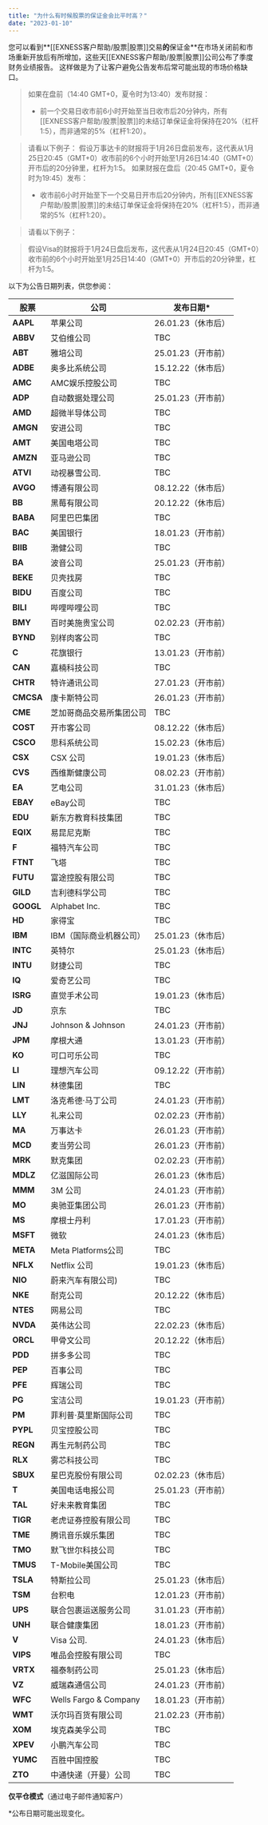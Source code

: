 ```yaml
---
title: "为什么有时候股票的保证金会比平时高？"
date: "2023-01-10"
---
```


您可以看到**[[EXNESS客户帮助/股票|股票]]交易**的**保证金**在市场关闭前和市场重新开放后有所增加，这些天[[EXNESS客户帮助/股票|股票]]公司公布了季度财务业绩报告。 这样做是为了让客户避免公告发布后常可能出现的市场价格缺口。


> 如果在盘前（14:40 GMT+0，夏令时为13:40）发布财报：
> * 前一个交易日收市前6小时开始至当日收市后20分钟内，所有[[EXNESS客户帮助/股票|股票]]的未结订单保证金将保持在20%（杠杆1:5），而非通常的5%（杠杆1:20）。


> 请看以下例子：
> 假设万事达卡的财报将于1月26日盘前发布，这代表从1月25日20:45（GMT+0）收市前的6个小时开始至1月26日14:40（GMT+0）开市后的20分钟里，杠杆为1:5。
> 如果财报在盘后（20:45 GMT+0，夏令时为19:45）发布：
> * 收市前6小时开始至下一个交易日开市后20分钟内，所有[[EXNESS客户帮助/股票|股票]]的未结订单保证金将保持在20%（杠杆1:5），而非通常的5%（杠杆1:20）。

> 请看以下例子：

> 假设Visa的财报将于1月24日盘后发布，这代表从1月24日20:45（GMT+0）收市前的6个小时开始至1月25日14:40（GMT+0）开市后的20分钟里，杠杆为1:5。


以下为公告日期列表，供您参阅：

| 股票| 公司 | 发布日期*|
|---------|------|-----|
|**AAPL** |苹果公司|26.01.23（休市后）|
|**ABBV** | 艾伯维公司| TBC |
| **ABT** |雅培公司|25.01.23（开市前）|
|**ADBE** |奥多比系统公司 |15.12.22（休市后）|
| **AMC** |AMC娱乐控股公司 | TBC |
| **ADP** |自动数据处理公司|25.01.23（开市前）|
| **AMD** |超微半导体公司 | TBC |
|**AMGN** |安进公司| TBC |
| **AMT** | 美国电塔公司 | TBC |
|**AMZN** | 亚马逊公司| TBC |
|**ATVI** |动视暴雪公司. | TBC |
|**AVGO** | 博通有限公司 |08.12.22（休市后）|
| **BB**| 黑莓有限公司 |20.12.22（休市后）|
|**BABA** | 阿里巴巴集团 | TBC |
| **BAC** |美国银行|18.01.23（开市前）|
|**BIIB** |渤健公司| TBC |
| **BA**|波音公司|25.01.23（开市前）|
|**BEKE** |贝壳找房| TBC |
|**BIDU** |百度公司| TBC |
|**BILI** | 哔哩哔哩公司 | TBC |
| **BMY** |百时美施贵宝公司|02.02.23（开市前）|
|**BYND** |别样肉客公司 | TBC |
|**C**|花旗银行|13.01.23（开市前）|
| **CAN** | 嘉楠科技公司 | TBC |
|**CHTR** | 特许通讯公司 |27.01.23（开市前）|
|**CMCSA**| 康卡斯特公司 |26.01.23（开市前）|
| **CME** |芝加哥商品交易所集团公司| TBC |
|**COST** | 开市客公司|08.12.22（休市后）|
|**CSCO** | 思科系统公司 |15.02.23（休市后）|
| **CSX** | CSX 公司 |19.01.23（休市后）|
| **CVS** |西维斯健康公司 |08.02.23（开市前）|
| **EA**|艺电公司|31.01.23（休市后）|
|**EBAY** | eBay公司 | TBC |
| **EDU** |新东方教育科技集团 | TBC |
|**EQIX** | 易昆尼克斯| TBC |
|**F**| 福特汽车公司 | TBC |
|**FTNT** |飞塔| TBC |
|**FUTU** |富途控股有限公司| TBC |
|**GILD** |吉利德科学公司 | TBC |
|**GOOGL**| Alphabet Inc.| TBC |
| **HD**|家得宝 | TBC |
| **IBM** | IBM（国际商业机器公司）|25.01.23（休市后）|
|**INTC** |英特尔 |25.01.23（休市后）|
|**INTU** |财捷公司| TBC |
| **IQ**| 爱奇艺公司| TBC |
|**ISRG** | 直觉手术公司 |19.01.23（休市后）|
| **JD**| 京东 | TBC |
| **JNJ** | Johnson & Johnson|24.01.23（开市前）|
| **JPM** |摩根大通|13.01.23（开市前）|
| **KO**| 可口可乐公司 | TBC |
| **LI**|理想汽车公司 |09.12.22（开市前）|
| **LIN** |林德集团| TBC |
| **LMT** | 洛克希德·马丁公司|24.01.23（开市前）|
| **LLY** |礼来公司|02.02.23（开市前）|
| **MA**|万事达卡|26.01.23（开市前）|
| **MCD** | 麦当劳公司|26.01.23（开市前）|
| **MRK** |默克集团|02.02.23（开市前）|
|**MDLZ** | 亿滋国际公司 |26.01.23（休市后）|
| **MMM** | 3M 公司|24.01.23（开市前）|
| **MO**|奥驰亚集团公司 |26.01.23（开市前）|
| **MS**| 摩根士丹利|17.01.23（开市前）|
|**MSFT** | 微软 |24.01.23（休市后）|
|**META** |Meta Platforms公司| TBC |
|**NFLX** | Netflix 公司 |19.01.23（休市后）|
| **NIO** |蔚来汽车有限公司) | TBC |
| **NKE** |耐克公司|20.12.22（休市后）|
|**NTES** | 网易公司| TBC |
|**NVDA** | 英伟达公司|22.02.23（休市后）|
|**ORCL** | 甲骨文公司|20.12.22（休市后）|
| **PDD** |拼多多公司| TBC |
| **PEP** |百事公司| TBC |
| **PFE** |辉瑞公司| TBC |
| **PG**|宝洁公司|19.01.23（开市前）|
| **PM**|菲利普·莫里斯国际公司 | TBC |
|**PYPL** | 贝宝控股公司 | TBC |
|**REGN** |再生元制药公司 | TBC |
| **RLX** | 雾芯科技公司 | TBC |
|**SBUX** | 星巴克股份有限公司|02.02.23（休市后）|
|**T**|美国电话电报公司|25.01.23（开市前）|
| **TAL** |好未来教育集团| TBC |
|**TIGR** | 老虎证券控股有限公司 | TBC |
| **TME** |腾讯音乐娱乐集团 | TBC |
| **TMO** |默飞世尔科技公司| TBC |
|**TMUS** |T-Mobile美国公司| TBC |
|**TSLA** | 特斯拉公司|25.01.23（休市后）|
| **TSM** | 台积电|12.01.23（开市前）|
| **UPS** | 联合包裹运送服务公司 |31.01.23（开市前）|
| **UNH** | 联合健康集团 |18.01.23（开市前）|
|**V**|Visa 公司.|24.01.23（休市后）|
|**VIPS** | 唯品会控股有限公司 | TBC |
|**VRTX** | 福泰制药公司 |25.01.23（休市后）|
| **VZ**|威瑞森通信公司 |24.01.23（开市前）|
| **WFC** | Wells Fargo & Company|18.01.23（开市前）|
| **WMT** | 沃尔玛百货有限公司|21.02.23（开市前）|
| **XOM** |埃克森美孚公司 | TBC |
|**XPEV** | 小鹏汽车公司| TBC |
|**YUMC** | 百胜中国控股| TBC |
| **ZTO** | 中通快递（开曼）公司 | TBC |


**仅平仓模式**（通过电子邮件通知客户）

*公布日期可能出现变化。